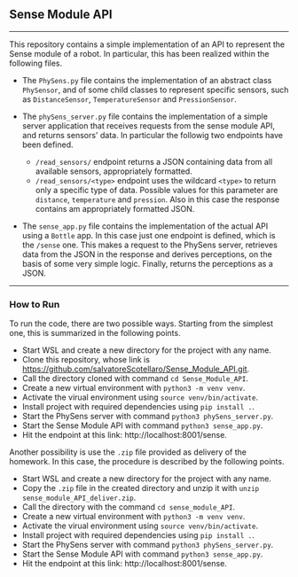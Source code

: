 ## Sense Module API

---

This repository contains a simple implementation of an API to represent the Sense module of a robot. In particular, this has been realized within the following files.

- The `PhySens.py` file contains the implementation of an abstract class `PhySensor`, and of some child classes to represent specific sensors, such as `DistanceSensor`, `TemperatureSensor` and `PressionSensor`.

- The `phySens_server.py` file contains the implementation of a simple server application that receives requests from the sense module API, and returns sensors' data. In particular the followig two endpoints have been defined.

    - `/read_sensors/` endpoint returns a JSON containing data from all available sensors, appropriately formatted.
    - `/read_sensors/<type>` endpoint uses the wildcard `<type>` to return only a specific type of data. Possible values for this parameter are `distance`, `temperature` and `pression`. Also in this case the response contains am appropriately formatted JSON.

- The `sense_app.py` file contains the implementation of the actual API using a `Bottle` app. In this case just one endpoint is defined, which is the `/sense` one. This makes a request to the PhySens server, retrieves data from the JSON in the response and derives perceptions, on the basis of some very simple logic. Finally, returns the perceptions as a JSON.

---

### How to Run
To run the code, there are two possible ways. Starting from the simplest one, this is summarized in the following points.

- Start WSL and create a new directory for the project with any name.
- Clone this repository, whose link is https://github.com/salvatoreScotellaro/Sense_Module_API.git.
- Call the directory cloned with command `cd Sense_Module_API`.
- Create a new virtual environment with `python3 -m venv venv`.
- Activate the virual environment using `source venv/bin/activate`.
- Install project with required dependencies using `pip install .`.
- Start the PhySens server with command `python3 phySens_server.py`.
- Start the Sense Module API with command `python3 sense_app.py`.
- Hit the endpoint at this link: http://localhost:8001/sense.

Another possibility is use the `.zip` file provided as delivery of the homework. In this case, the procedure is described by the following points.

- Start WSL and create a new directory for the project with any name.
- Copy the `.zip` file in the created directory and unzip it with `unzip sense_module_API_deliver.zip`.
- Call the directory with the command `cd sense_module_API`.
- Create a new virtual environment with `python3 -m venv venv`.
- Activate the virual environment using `source venv/bin/activate`.
- Install project with required dependencies using `pip install .`.
- Start the PhySens server with command `python3 phySens_server.py`.
- Start the Sense Module API with command `python3 sense_app.py`.
- Hit the endpoint at this link: http://localhost:8001/sense.
